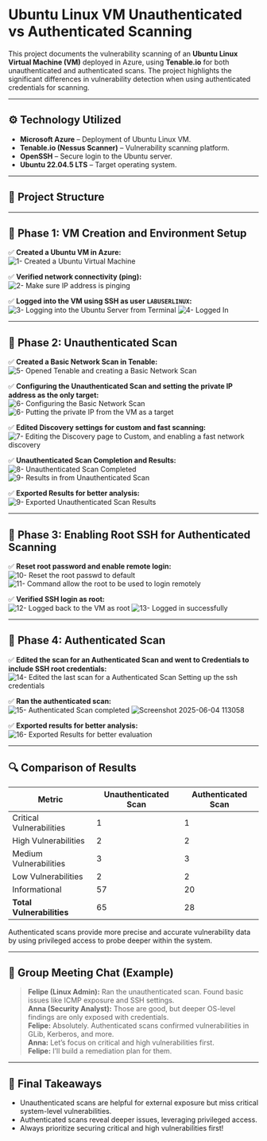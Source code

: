 # Ubuntu Linux VM Unauthenticated vs Authenticated Scanning

This project documents the vulnerability scanning of an **Ubuntu Linux Virtual Machine (VM)** deployed in Azure, using **Tenable.io** for both unauthenticated and authenticated scans. The project highlights the significant differences in vulnerability detection when using authenticated credentials for scanning.

---

## ⚙️ Technology Utilized
- **Microsoft Azure** – Deployment of Ubuntu Linux VM.
- **Tenable.io (Nessus Scanner)** – Vulnerability scanning platform.
- **OpenSSH** – Secure login to the Ubuntu server.
- **Ubuntu 22.04.5 LTS** – Target operating system.

---

## 📁 Project Structure

---

## 📝 Phase 1: VM Creation and Environment Setup
✅ **Created a Ubuntu VM in Azure:**  
![1- Created a Ubuntu Virtual Machine](https://github.com/user-attachments/assets/3db2a8c1-af82-4ec9-a2f3-230200c5e418)

✅ **Verified network connectivity (ping):**  
![2- Make sure IP address is pinging](https://github.com/user-attachments/assets/ad9252c6-5a45-4a6e-a69f-80c04f5e5626)

✅ **Logged into the VM using SSH as user `LABUSERLINUX`:**  
![3- Logging into the Ubuntu Server from Terminal](https://github.com/user-attachments/assets/9fcce176-fce0-47af-a7e1-e5d4ab17c887)
![4- Logged In](https://github.com/user-attachments/assets/e6f796a3-f11c-42f2-aadb-9737930a62b9)

---

## 📝 Phase 2: Unauthenticated Scan
✅ **Created a Basic Network Scan in Tenable:**  
![5- Opened Tenable and creating a Basic Network Scan](https://github.com/user-attachments/assets/c2ab1d71-3ffb-46a6-a7b7-0c1f349f2085)
 
✅ **Configuring the Unauthenticated Scan and setting the private IP address as the only target:**  
![6- Configuring the Basic Network Scan](https://github.com/user-attachments/assets/84470b24-d882-4bed-bf74-4c3b9fa281a6)
![6- Putting the private IP from the VM as a target](https://github.com/user-attachments/assets/fa466918-9985-4cc4-b8e2-259ff286ac69)

✅ **Edited Discovery settings for custom and fast scanning:**  
  ![7- Editing the Discovery page to Custom, and enabling a fast network discovery](https://github.com/user-attachments/assets/145c244f-fb7f-43d8-b249-410e07331cf9)

✅ **Unauthenticated Scan Completion and Results:**  
![8- Unauthenticated Scan Completed](https://github.com/user-attachments/assets/36411adc-01a3-4d49-8029-6d941d867458)
![9- Results in from Unauthenticated Scan](https://github.com/user-attachments/assets/68d8b327-5699-4baa-ad13-4ee33a5b8c0d)

✅ **Exported Results for better analysis:**
![9- Exported Unauthenticated Scan Results](https://github.com/user-attachments/assets/7649c484-bc53-43e4-8718-acdc851e86b4)

---

## 📝 Phase 3: Enabling Root SSH for Authenticated Scanning
✅ **Reset root password and enable remote login:**  
![10- Reset the root passwd to default](https://github.com/user-attachments/assets/5254d5b5-b0c2-4d84-b036-a35548f218b5)
![11- Command allow the root to be used to login remotely](https://github.com/user-attachments/assets/959849dd-8ece-4df3-9812-dffcf0dbf7e5)

✅ **Verified SSH login as root:**  
![12- Logged back to the VM as root](https://github.com/user-attachments/assets/eae81b5e-304d-4864-a1cd-5387601e6555)
![13- Logged in successfully](https://github.com/user-attachments/assets/07676c5c-7b51-44c6-8524-99d582af6e5f)

---

## 📝 Phase 4: Authenticated Scan
✅ **Edited the scan for an Authenticated Scan and went to Credentials to include SSH root credentials:**  
![14- Edited the last scan for a Authenticated Scan Setting up the ssh credentials](https://github.com/user-attachments/assets/4cf9da49-b4d1-40cd-a0a5-efa812f531bc)

✅ **Ran the authenticated scan:**  
![15- Authenticated Scan completed](https://github.com/user-attachments/assets/d9377a93-0584-4826-ae0c-9928f676a745)
![Screenshot 2025-06-04 113058](https://github.com/user-attachments/assets/788fd1ca-e7e1-4ab3-ba04-17a86955a52c)


✅ **Exported results for better analysis:**  
![16- Exported Results for better evaluation](https://github.com/user-attachments/assets/9b973e5b-19d8-4872-9346-b2433c03d0a2)

---

## 🔍 Comparison of Results

| Metric                       | Unauthenticated Scan | Authenticated Scan |
|------------------------------|----------------------|--------------------|
| Critical Vulnerabilities     | 1                    | 1                  |
| High Vulnerabilities         | 2                    | 2                  |
| Medium Vulnerabilities       | 3                    | 3                  |
| Low Vulnerabilities          | 2                    | 2                  |
| Informational                | 57                   | 20                 |
| **Total Vulnerabilities**    | 65                   | 28                 |

Authenticated scans provide more precise and accurate vulnerability data by using privileged access to probe deeper within the system.

---

## 💬 Group Meeting Chat (Example)
> **Felipe (Linux Admin):** Ran the unauthenticated scan. Found basic issues like ICMP exposure and SSH settings.  
> **Anna (Security Analyst):** Those are good, but deeper OS-level findings are only exposed with credentials.  
> **Felipe:** Absolutely. Authenticated scans confirmed vulnerabilities in GLib, Kerberos, and more.  
> **Anna:** Let’s focus on critical and high vulnerabilities first.  
> **Felipe:** I’ll build a remediation plan for them.

---

## 🚀 Final Takeaways
- Unauthenticated scans are helpful for external exposure but miss critical system-level vulnerabilities.  
- Authenticated scans reveal deeper issues, leveraging privileged access.  
- Always prioritize securing critical and high vulnerabilities first!
